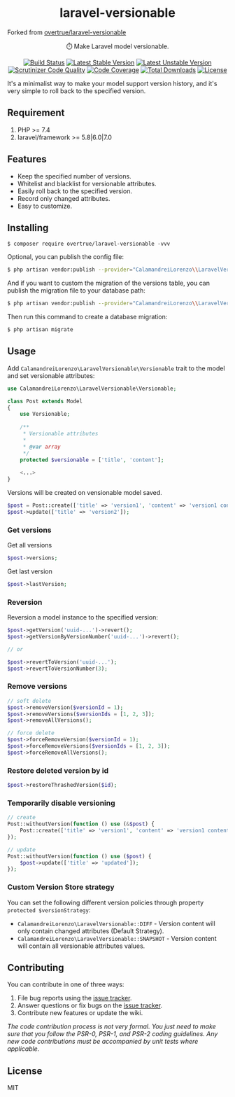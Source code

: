 <h1 align="center"> laravel-versionable </h1>

Forked from [overtrue/laravel-versionable](https://github.com/overtrue/laravel-versionable)

<p align="center"> ⏱️ Make Laravel model versionable.</p>

<p align="center">
<a href="https://github.com/CalamandreiLorenzo/laravel-versionable/actions"><img src="https://github.com/CalamandreiLorenzo/laravel-versionable/workflows/CI/badge.svg" alt="Build Status"></a>
<a href="https://packagist.org/packages/calamandrei-lorenzo/laravel-versionable"><img src="https://poser.pugx.org/calamandrei-lorenzo/laravel-versionable/v/stable.svg" alt="Latest Stable Version"></a>
<a href="https://packagist.org/packages/calamandrei-lorenzo/laravel-versionable"><img src="https://poser.pugx.org/calamandrei-lorenzo/laravel-versionable/v/unstable.svg" alt="Latest Unstable Version"></a>
<a href="https://scrutinizer-ci.com/g/CalamandreiLorenzo/laravel-versionable/?branch=master"><img src="https://scrutinizer-ci.com/g/CalamandreiLorenzo/laravel-versionable/badges/quality-score.png?b=master" alt="Scrutinizer Code Quality"></a>
<a href="https://scrutinizer-ci.com/g/CalamandreiLorenzo/laravel-versionable/?branch=master"><img src="https://scrutinizer-ci.com/g/CalamandreiLorenzo/laravel-versionable/badges/coverage.png?b=master" alt="Code Coverage"></a>
<a href="https://packagist.org/packages/calamandrei-lorenzo/laravel-versionable"><img src="https://poser.pugx.org/calamandrei-lorenzo/laravel-versionable/downloads" alt="Total Downloads"></a>
<a href="https://packagist.org/packages/calamandrei-lorenzo/laravel-versionable"><img src="https://poser.pugx.org/calamandrei-lorenzo/laravel-versionable/license" alt="License"></a>
</p>


It's a minimalist way to make your model support version history, and it's very simple to roll back to the specified version.


## Requirement

 1. PHP >= 7.4
 2. laravel/framework >= 5.8|6.0|7.0

## Features
- Keep the specified number of versions.
- Whitelist and blacklist for versionable attributes.
- Easily roll back to the specified version.
- Record only changed attributes.
- Easy to customize.


## Installing

```shell
$ composer require overtrue/laravel-versionable -vvv
```

Optional, you can publish the config file:

```bash
$ php artisan vendor:publish --provider="CalamandreiLorenzo\\LaravelVersionable\\ServiceProvider" --tag=config
```

And if you want to custom the migration of the versions table, you can publish the migration file to your database path:

```bash
$ php artisan vendor:publish --provider="CalamandreiLorenzo\\LaravelVersionable\\ServiceProvider" --tag=migrations
```

Then run this command to create a database migration:

```bash
$ php artisan migrate
```

## Usage

Add `CalamandreiLorenzo\LaravelVersionable\Versionable` trait to the model and set versionable attributes:

```php
use CalamandreiLorenzo\LaravelVersionable\Versionable;

class Post extends Model
{
    use Versionable;
    
    /**
     * Versionable attributes
     *
     * @var array
     */
    protected $versionable = ['title', 'content'];
    
    <...>
}
```

Versions will be created on vensionable model saved.

```php
$post = Post::create(['title' => 'version1', 'content' => 'version1 content']);
$post->update(['title' => 'version2']);
```

### Get versions

Get all versions

```php
$post->versions;
```

Get last version

```php
$post->lastVersion;
```

### Reversion

Reversion a model instance to the specified version:

```php
$post->getVersion('uuid-...')->revert();
$post->getVersionByVersionNumber('uuid-...')->revert();

// or

$post->revertToVersion('uuid-...');
$post->revertToVersionNumber(3);
```

### Remove versions

```php
// soft delete
$post->removeVersion($versionId = 1);
$post->removeVersions($versionIds = [1, 2, 3]);
$post->removeAllVersions();

// force delete
$post->forceRemoveVersion($versionId = 1);
$post->forceRemoveVersions($versionIds = [1, 2, 3]);
$post->forceRemoveAllVersions();
```

### Restore deleted version by id

```php
$post->restoreThrashedVersion($id);
```


### Temporarily disable versioning

```php
// create
Post::withoutVersion(function () use (&$post) {
    Post::create(['title' => 'version1', 'content' => 'version1 content']);
});

// update
Post::withoutVersion(function () use ($post) {
    $post->update(['title' => 'updated']);
});
```

### Custom Version Store strategy

You can set the following different version policies through property `protected $versionStrategy`:

-  `CalamandreiLorenzo\LaravelVersionable::DIFF` - Version content will only contain changed attributes (Default Strategy).
-  `CalamandreiLorenzo\LaravelVersionable::SNAPSHOT` - Version content will contain all versionable attributes values. 

## Contributing

You can contribute in one of three ways:

1. File bug reports using the [issue tracker](https://github.com/overtrue/laravel-versionable/issues).
2. Answer questions or fix bugs on the [issue tracker](https://github.com/overtrue/laravel-versionable/issues).
3. Contribute new features or update the wiki.

_The code contribution process is not very formal. You just need to make sure that you follow the PSR-0, PSR-1, and PSR-2 coding guidelines. Any new code contributions must be accompanied by unit tests where applicable._

## License

MIT
